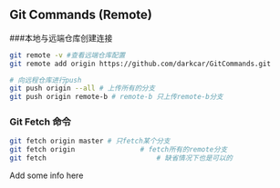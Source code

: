 ## Git Commands (Remote)

###本地与远端仓库创建连接

```bash
git remote -v #查看远端仓库配置
git remote add origin https://github.com/darkcar/GitCommands.git

# 向远程仓库进行push
git push origin --all # 上传所有的分支
git push origin remote-b # remote-b 只上传remote-b分支
```

### Git Fetch 命令

```bash
git fetch origin master # 只fetch某个分支
git fetch origin 				# fetch所有的remote分支
git fetch 							# 缺省情况下也是可以的
```

Add some info here
